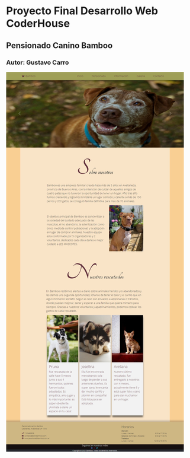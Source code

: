 # Proyecto Final Desarrollo Web CoderHouse 
## Pensionado Canino Bamboo
### Autor: Gustavo Carro
![](https://github.com/Gustyp/Pensionado_canino_Gustavo_Carro/blob/main/assets/images/screenshot.jpeg)
